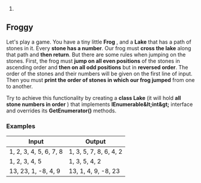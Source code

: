 1.
## Froggy

Let&#39;s play a game. You have a tiny little **Frog** , and a **Lake** that has a path of stones in it. Every **stone has a number**. Our frog must **cross the lake** along that path and **then return**. But there are some rules when jumping on the stones. First, the frog must **jump on all even positions** of the stones in ascending order and **then on all odd positions** but in **reversed order**. The order of the stones and their numbers will be given on the first line of input. Then you must **print the order of stones in which our frog jumped** from one to another.

Try to achieve this functionality by creating a **class Lake** (it will hold **all stone numbers in order** ) that implements **IEnumerable\&lt;int\&gt;** interface and overrides its **GetEnumerator()** methods.

### Examples

| **Input** | **Output** |
| --- | --- |
| 1, 2, 3, 4, 5, 6, 7, 8 | 1, 3, 5, 7, 8, 6, 4, 2 |
| 1, 2, 3, 4, 5 | 1, 3, 5, 4, 2 |
| 13, 23, 1, -8, 4, 9 | 13, 1, 4, 9, -8, 23 |

